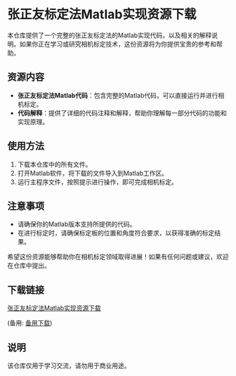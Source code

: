 # 张正友标定法Matlab实现资源下载

本仓库提供了一个完整的张正友标定法的Matlab实现代码，以及相关的解释说明。如果你正在学习或研究相机标定技术，这份资源将为你提供宝贵的参考和帮助。

## 资源内容

- **张正友标定法Matlab代码**：包含完整的Matlab代码，可以直接运行并进行相机标定。
- **代码解释**：提供了详细的代码注释和解释，帮助你理解每一部分代码的功能和实现原理。

## 使用方法

1. 下载本仓库中的所有文件。
2. 打开Matlab软件，将下载的文件导入到Matlab工作区。
3. 运行主程序文件，按照提示进行操作，即可完成相机标定。

## 注意事项

- 请确保你的Matlab版本支持所提供的代码。
- 在进行标定时，请确保标定板的位置和角度符合要求，以获得准确的标定结果。

希望这份资源能够帮助你在相机标定领域取得进展！如果有任何问题或建议，欢迎在仓库中提出。

## 下载链接
[张正友标定法Matlab实现资源下载](https://pan.quark.cn/s/ffd782d96a0c) 

(备用: [备用下载](https://pan.baidu.com/s/1qoJFNgpNdBNg_Lhd-HDFrg?pwd=1234))

## 说明

该仓库仅用于学习交流，请勿用于商业用途。
